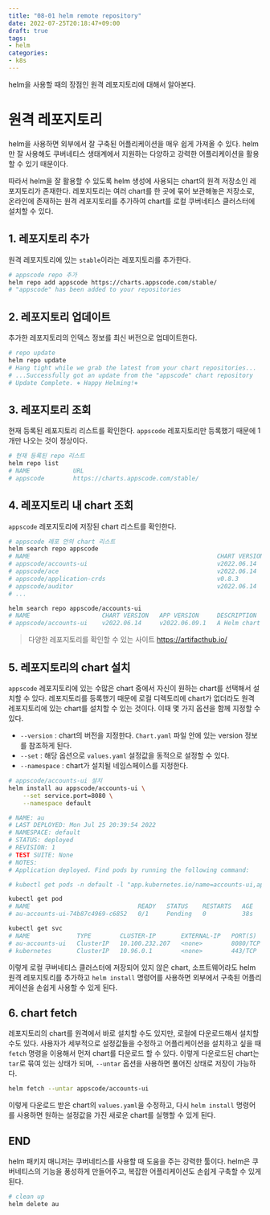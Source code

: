 ```yaml
---
title: "08-01 helm remote repository"
date: 2022-07-25T20:18:47+09:00
draft: true
tags:
- helm
categories:
- k8s
---
```

helm을 사용할 때의 장점인 원격 레포지토리에 대해서 알아본다.
<!--more-->


# 원격 레포지토리
helm을 사용하면 외부에서 잘 구축된 어플리케이션을 매우 쉽게 가져올 수 있다. helm만 잘 사용해도 쿠버네티스 생태계에서 지원하는 다양하고 강력한 어플리케이션을 활용할 수 있기 때문이다.

따라서 helm을 잘 활용할 수 있도록 helm 생성에 사용되는 chart의 원격 저장소인 레포지토리가 존재한다. 레포지토리는 여러 chart를 한 곳에 묶어 보관해놓은 저장소로, 온라인에 존재하는 원격 레포지토리를 추가하여 chart를 로컬 쿠버네티스 클러스터에 설치할 수 있다.

## 1. 레포지토리 추가

원격 레포지토리에 있는 `stable`이라는 레포지토리를 추가한다.

```bash
# appscode repo 추가
helm repo add appscode https://charts.appscode.com/stable/
# "appscode" has been added to your repositories
```

## 2. 레포지토리 업데이트

추가한 레포지토리의 인덱스 정보를 최신 버전으로 업데이트한다.

```bash
# repo update
helm repo update
# Hang tight while we grab the latest from your chart repositories...
# ...Successfully got an update from the "appscode" chart repository
# Update Complete. ⎈ Happy Helming!⎈
```

## 3. 레포지토리 조회

현재 등록된 레포지토리 리스트를 확인한다. `appscode` 레포지토리만 등록했기 때문에 1개만 나오는 것이 정상이다.

```bash
# 현재 등록된 repo 리스트
helm repo list
# NAME            URL
# appscode        https://charts.appscode.com/stable/
```

## 4. 레포지토리 내 chart 조회

`appscode` 레포지토리에 저장된 chart 리스트를 확인한다.

```bash
# appscode 레포 안의 chart 리스트
helm search repo appscode
# NAME                                                    CHART VERSION   APP VERSION     DESCRIPTION
# appscode/accounts-ui                                    v2022.06.14     v2022.06.09.1   A Helm chart for Kubernetes
# appscode/ace                                            v2022.06.14     v2022.06.09.1   A Helm chart for Kubernetes
# appscode/application-crds                               v0.8.3          v0.8.3          Kubernetes Application CRDs
# appscode/auditor                                        v2022.06.14     v0.0.1          Kubernetes Auditor by AppsCode
# ...

helm search repo appscode/accounts-ui
# NAME                    CHART VERSION   APP VERSION     DESCRIPTION
# appscode/accounts-ui    v2022.06.14     v2022.06.09.1   A Helm chart for Kubernetes
```

> 다양한 레포지토리를 확인할 수 있는 사이트
> https://artifacthub.io/

## 5. 레포지토리의 chart 설치

`appscode` 레포지토리에 있는 수많은 chart 중에서 자신이 원하는 chart를 선택해서 설치할 수 있다. 레포지토리를 등록했기 때문에 로컬 디렉토리에 chart가 없더라도 원격 레포지토리에 있는 chart를 설치할 수 있는 것이다. 이때 몇 가지 옵션을 함께 지정할 수 있다.

- `--version` : chart의 버전을 지정한다. `Chart.yaml` 파일 안에 있는 version 정보를 참조하게 된다.
- `--set` : 해당 옵션으로 `values.yaml` 설정값을 동적으로 설정할 수 있다.
- `--namespace` : chart가 설치될 네임스페이스를 지정한다.

```bash
# appscode/accounts-ui 설치
helm install au appscode/accounts-ui \
    --set service.port=8080 \
    --namespace default 

# NAME: au
# LAST DEPLOYED: Mon Jul 25 20:39:54 2022
# NAMESPACE: default
# STATUS: deployed
# REVISION: 1
# TEST SUITE: None
# NOTES:
# Application deployed. Find pods by running the following command:

# kubectl get pods -n default -l "app.kubernetes.io/name=accounts-ui,app.kubernetes.io/instance=au"

kubectl get pod
# NAME                              READY   STATUS    RESTARTS   AGE
# au-accounts-ui-74b87c4969-c6852   0/1     Pending   0          38s

kubectl get svc
# NAME             TYPE        CLUSTER-IP       EXTERNAL-IP   PORT(S)    AGE
# au-accounts-ui   ClusterIP   10.100.232.207   <none>        8080/TCP   69s
# kubernetes       ClusterIP   10.96.0.1        <none>        443/TCP    12d
```

이렇게 로컬 쿠버네티스 클러스터에 저장되어 있지 않은 chart, 소프트웨어라도 helm 원격 레포지토리를 추가하고 `helm install` 명령어를 사용하면 외부에서 구축된 어플리케이션을 손쉽게 사용할 수 있게 된다.

## 6. chart fetch

레포지토리의 chart를 원격에서 바로 설치할 수도 있지만, 로컬에 다운로드해서 설치할 수도 있다. 사용자가 세부적으로 설정값들을 수정하고 어플리케이션을 설치하고 싶을 때 `fetch` 명령을 이용해서 먼저 chart를 다운로드 할 수 있다. 이렇게 다운로드된 chart는 `tar`로 묶여 있는 상태가 되며, `--untar` 옵션을 사용하면 풀어진 상태로 저장이 가능하다.

```bash
helm fetch --untar appscode/accounts-ui
```

이렇게 다운로드 받은 chart의 `values.yaml`을 수정하고, 다시 `helm install` 명령어를 사용하면 원하는 설정값을 가진 새로운 chart를 실행할 수 있게 된다.

## END

helm 패키지 매니저는 쿠버네티스를 사용할 때 도움을 주는 강력한 툴이다. helm은 쿠버네티스의 기능을 풍성하게 만들어주고, 복잡한 어플리케이션도 손쉽게 구축할 수 있게 된다.

```bash
# clean up
helm delete au
```